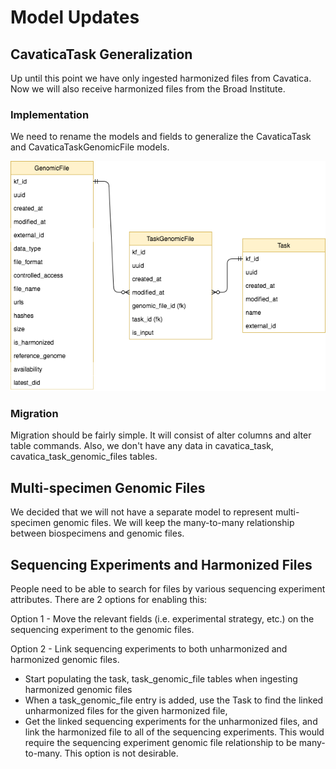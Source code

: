 # Model Updates
 
## CavaticaTask Generalization
Up until this point we have only ingested harmonized files from Cavatica. Now we will also receive
harmonized files from the Broad Institute. 

### Implementation
We need to rename the models and fields to generalize the CavaticaTask and CavaticaTaskGenomicFile models.

![Model Updates](cav-task-model-update.png)

### Migration
Migration should be fairly simple. It will consist of alter columns and alter table commands.
Also, we don't have any data in cavatica_task, cavatica_task_genomic_files tables.

## Multi-specimen Genomic Files
We decided that we will not have a separate model to represent multi-specimen genomic files. 
We will keep the many-to-many relationship between biospecimens and genomic files.

## Sequencing Experiments and Harmonized Files

People need to be able to search for files by various sequencing experiment attributes. There are 2 options for enabling this:

Option 1 - Move the relevant fields (i.e. experimental strategy, etc.) on the sequencing experiment to the genomic files.

Option 2 - Link sequencing experiments to both unharmonized and harmonized genomic files.
- Start populating the task, task_genomic_file tables when ingesting harmonized genomic files
- When a task_genomic_file entry is added, use the Task to find the linked unharmonized files for the given harmonized file,
- Get the linked sequencing experiments for the unharmonized files, and link the harmonized file to all of the sequencing experiments.
This would require the sequencing experiment genomic file relationship to be many-to-many. This option is not desirable.






